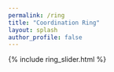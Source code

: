 ```yaml
---
permalink: /ring
title: "Coordination Ring"
layout: splash
author_profile: false
---
```


{% include ring_slider.html %}
